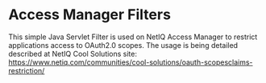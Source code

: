 # Access Manager Filters

This simple Java Servlet Filter is used on NetIQ Access Manager to restrict applications access to OAuth2.0 scopes. 
The usage is being detailed described at NetIQ Cool Solutions site: 
https://www.netiq.com/communities/cool-solutions/oauth-scopesclaims-restriction/
